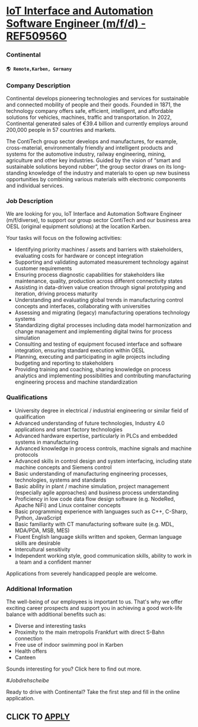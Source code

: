 # [IoT Interface and Automation Software Engineer (m/f/d) - REF50956O](https://www.remotewlb.com/apply/iot-interface-and-automation-software-engineer-m-f-d-ref50956o)  
### Continental  
#### `🌎 Remote,Karben, Germany`  

### **Company Description**

Continental develops pioneering technologies and services for sustainable and connected mobility of people and their goods. Founded in 1871, the technology company offers safe, efficient, intelligent, and affordable solutions for vehicles, machines, traffic and transportation. In 2022, Continental generated sales of €39.4 billion and currently employs around 200,000 people in 57 countries and markets.

The ContiTech group sector develops and manufactures, for example, cross-material, environmentally friendly and intelligent products and systems for the automotive industry, railway engineering, mining, agriculture and other key industries. Guided by the vision of “smart and sustainable solutions beyond rubber”, the group sector draws on its long-standing knowledge of the industry and materials to open up new business opportunities by combining various materials with electronic components and individual services.

### **Job Description**

We are looking for you, IoT Interface and Automation Software Engineer (m/f/diverse), to support our group sector ContiTech and our business area OESL (original equipment solutions) at the location Karben.

Your tasks will focus on the following activities:

  * Identifying priority machines / assets and barriers with stakeholders, evaluating costs for hardware or concept integration
  * Supporting and validating automated measurement technology against customer requirements
  * Ensuring process diagnostic capabilities for stakeholders like maintenance, quality, production across different connectivity states
  * Assisting in data-driven value creation through signal prototyping and iteration, driving process maturity
  * Understanding and evaluating global trends in manufacturing control concepts and interfaces, collaborating with universities
  * Assessing and migrating (legacy) manufacturing operations technology systems
  * Standardizing digital processes including data model harmonization and change management and implementing digital twins for process simulation
  * Consulting and testing of equipment focused interface and software integration, ensuring standard execution within OESL
  * Planning, executing and participating in agile projects including budgeting and reporting to stakeholders
  * Providing training and coaching, sharing knowledge on process analytics and implementing possibilities and contributing manufacturing engineering process and machine standardization

###  **Qualifications**

  * University degree in electrical / industrial engineering or similar field of qualification
  * Advanced understanding of future technologies, Industry 4.0 applications and smart factory technologies
  * Advanced hardware expertise, particularly in PLCs and embedded systems in manufacturing
  * Advanced knowledge in process controls, machine signals and machine protocols
  * Advanced skills in control design and system interfacing, including state machine concepts and Siemens control
  * Basic understanding of manufacturing engineering processes, technologies, systems and standards
  * Basic ability in plant / machine simulation, project management (especially agile approaches) and business process understanding
  * Proficiency in low code data flow design software (e.g. NodeRed, Apache NiFi) and Linux container concepts
  * Basic programming experience with languages such as C++, C-Sharp, Python, JavaScript
  * Basic familiarity with CT manufacturing software suite (e.g. MDL, MDA/PDA, MSB, MES)
  * Fluent English language skills written and spoken, German language skills are desirable
  * Intercultural sensitivity
  * Independent working style, good communication skills, ability to work in a team and a confident manner

Applications from severely handicapped people are welcome.

###  **Additional Information**

The well-being of our employees is important to us. That's why we offer exciting career prospects and support you in achieving a good work-life balance with additional benefits such as:​

  * Diverse and interesting tasks
  * Proximity to the main metropolis Frankfurt with direct S-Bahn connection
  * Free use of indoor swimming pool in Karben
  * Health offers
  * Canteen

Sounds interesting for you? Click here to find out more.

 _#Jobdrehscheibe_

Ready to drive with Continental? Take the first step and fill in the online application.

  
## CLICK TO [APPLY](https://www.remotewlb.com/apply/iot-interface-and-automation-software-engineer-m-f-d-ref50956o)

